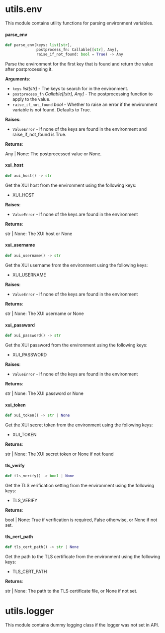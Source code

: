 <a id="utils.env"></a>

# utils.env

This module contains utility functions for parsing environment variables.

<a id="utils.env.parse_env"></a>

#### parse\_env

```python
def parse_env(keys: list[str],
              postprocess_fn: Callable[[str], Any],
              raise_if_not_found: bool = True) -> Any
```

Parse the environment for the first key that is found and return the value after
postprocessing it.

**Arguments**:

- `keys` _list[str]_ - The keys to search for in the environment.
- `postprocess_fn` _Callable[[str], Any]_ - The postprocessing function to apply to the value.
- `raise_if_not_found` _bool_ - Whether to raise an error if the environment
  variable is not found. Defaults to True.
  

**Raises**:

- `ValueError` - If none of the keys are found in the environment and raise_if_not_found is True.
  

**Returns**:

  Any | None: The postprocessed value or None.

<a id="utils.env.xui_host"></a>

#### xui\_host

```python
def xui_host() -> str
```

Get the XUI host from the environment using the following keys:
- XUI_HOST

**Raises**:

- `ValueError` - If none of the keys are found in the environment
  

**Returns**:

  str | None: The XUI host or None

<a id="utils.env.xui_username"></a>

#### xui\_username

```python
def xui_username() -> str
```

Get the XUI username from the environment using the following keys:
- XUI_USERNAME

**Raises**:

- `ValueError` - If none of the keys are found in the environment
  

**Returns**:

  str | None: The XUI username or None

<a id="utils.env.xui_password"></a>

#### xui\_password

```python
def xui_password() -> str
```

Get the XUI password from the environment using the following keys:
- XUI_PASSWORD

**Raises**:

- `ValueError` - If none of the keys are found in the environment
  

**Returns**:

  str | None: The XUI password or None

<a id="utils.env.xui_token"></a>

#### xui\_token

```python
def xui_token() -> str | None
```

Get the XUI secret token from the environment using the following keys:
- XUI_TOKEN

**Returns**:

  str | None: The XUI secret token or None if not found

<a id="utils.env.tls_verify"></a>

#### tls\_verify

```python
def tls_verify() -> bool | None
```

Get the TLS verification setting from the environment using the following keys:
- TLS_VERIFY

**Returns**:

  bool | None: True if verification is required, False otherwise, or None if not set.

<a id="utils.env.tls_cert_path"></a>

#### tls\_cert\_path

```python
def tls_cert_path() -> str | None
```

Get the path to the TLS certificate from the environment using the following keys:
- TLS_CERT_PATH

**Returns**:

  str | None: The path to the TLS certificate file, or None if not set.

<a id="utils.logger"></a>

# utils.logger

This module contains dummy logging class if the logger was not set in API.

